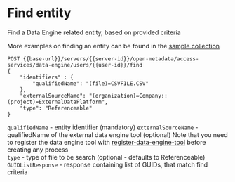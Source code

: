 <!-- SPDX-License-Identifier: CC-BY-4.0 -->
<!-- Copyright Contributors to the ODPi Egeria project. -->

# Find entity

Find a Data Engine related entity, based on provided criteria

More examples on finding an entity can be found in the 
[sample collection](samples/collections/DataEngine-asset_endpoints.postman_collection.json) 
 

```
POST {{base-url}}/servers/{{server-id}}/open-metadata/access-services/data-engine/users/{{user-id}}/find
{
    "identifiers" : {
        "qualifiedName": "(file)=CSVFILE.CSV"
    },
    "externalSourceName": "(organization)=Company::(project)=ExternalDataPlatform",
    "type": "Referenceable"
}
```

`qualifiedName` - entity identifier (mandatory)
`externalSourceName` - qualifiedName of the external data engine tool (optional)
 Note that you need to register the data engine tool with [register-data-engine-tool](register-data-engine-tool.md) 
 before creating any process   
`type` - type of file to be search (optional - defaults to Referenceable)
`GUIDListResponse` - response containing list of GUIDs, that match find criteria









